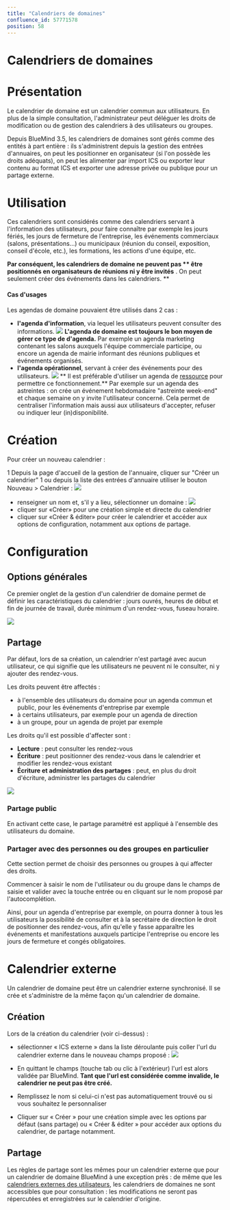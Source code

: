 ```yaml
---
title: "Calendriers de domaines"
confluence_id: 57771578
position: 58
---
```

# Calendriers de domaines


# Présentation

Le calendrier de domaine est un calendrier commun aux utilisateurs. En plus de la simple consultation, l'administrateur peut déléguer les droits de modification ou de gestion des calendriers à des utilisateurs ou groupes.

Depuis BlueMind 3.5, les calendriers de domaines sont gérés comme des entités à part entière : ils s'administrent depuis la gestion des entrées d'annuaires, on peut les positionner en organisateur (si l'on possède les droits adéquats), on peut les alimenter par import ICS ou exporter leur contenu au format ICS et exporter une adresse privée ou publique pour un partage externe.


# Utilisation

Ces calendriers sont considérés comme des calendriers servant à l'information des utilisateurs, pour faire connaître par exemple les jours fériés, les jours de fermeture de l'entreprise, les événements commerciaux (salons, présentations...) ou municipaux (réunion du conseil, exposition, conseil d'école, etc.), les formations, les actions d'une équipe, etc.

 **Par conséquent, les calendriers de domaine ne peuvent pas  ** être positionnés en organisateurs de réunions ni y être invités** . On peut seulement créer des événements dans les calendriers. ** 

#### Cas d'usages

Les agendas de domaine pouvaient être utilisés dans 2 cas :

- **l'agenda d'information**, via lequel les utilisateurs peuvent consulter des informations.  ![](../../attachments/57771578/57771591.png)  **L'agenda de domaine est toujours le bon moyen de gérer ce type de d'agenda.** Par exemple un agenda marketing contenant les salons auxquels l'équipe commerciale participe, ou encore un agenda de mairie informant des réunions publiques et événements organisés.
- **l'agenda opérationnel**, servant à créer des événements pour des utilisateurs.  ![](../../attachments/57771578/57771591.png)  ** Il est préférable d'utiliser un agenda de [ressource](https://forge.bluemind.net/confluence/display/DA/.Les+ressources+vBM-4.0) pour permettre ce fonctionnement.** Par exemple sur un agenda des astreintes : on crée un événement hebdomadaire "astreinte week-end" et chaque semaine on y invite l'utilisateur concerné. Cela permet de centraliser l'information mais aussi aux utilisateurs d'accepter, refuser ou indiquer leur (in)disponibilité.


# Création

Pour créer un nouveau calendrier :

1 Depuis la page d'accueil de la gestion de l'annuaire, cliquer sur "Créer un calendrier"
1 ou depuis la liste des entrées d'annuaire utiliser le bouton Nouveau > Calendrier : ![](../../attachments/57771578/57771590.png)


- renseigner un nom et, s'il y a lieu, sélectionner un domaine : ![](../../attachments/57771578/57771588.png)
- cliquer sur «Créer» pour une création simple et directe du calendrier
- cliquer sur «Créer & éditer» pour créer le calendrier et accéder aux options de configuration, notamment aux options de partage.


# Configuration

## Options générales

Ce premier onglet de la gestion d'un calendrier de domaine permet de définir les caractéristiques du calendrier : jours ouvrés, heures de début et fin de journée de travail, durée minimum d'un rendez-vous, fuseau horaire.

![](../../attachments/57771578/57771584.png)

## Partage

Par défaut, lors de sa création, un calendrier n'est partagé avec aucun utilisateur, ce qui signifie que les utilisateurs ne peuvent ni le consulter, ni y ajouter des rendez-vous.

Les droits peuvent être affectés :

- à l'ensemble des utilisateurs du domaine pour un agenda commun et public, pour les événements d'entreprise par exemple
- à certains utilisateurs, par exemple pour un agenda de direction
- à un groupe, pour un agenda de projet par exemple


Les droits qu'il est possible d'affecter sont :

- **Lecture** : peut consulter les rendez-vous
- **Écriture** : peut positionner des rendez-vous dans le calendrier et modifier les rendez-vous existant
- **Écriture et administration des partages** : peut, en plus du droit d'écriture, administrer les partages du calendrier


![](../../attachments/57771578/57771586.png)

### Partage public

En activant cette case, le partage paramétré est appliqué à l'ensemble des utilisateurs du domaine.

### Partager avec des personnes ou des groupes en particulier

Cette section permet de choisir des personnes ou groupes à qui affecter des droits.

Commencer à saisir le nom de l'utilisateur ou du groupe dans le champs de saisie et valider avec la touche entrée ou en cliquant sur le nom proposé par l'autocomplétion.

Ainsi, pour un agenda d'entreprise par exemple, on pourra donner à tous les utilisateurs la possibilité de consulter et à la secrétaire de direction le droit de positionner des rendez-vous, afin qu'elle y fasse apparaître les événements et manifestations auxquels participe l'entreprise ou encore les jours de fermeture et congés obligatoires.

# Calendrier externe

Un calendrier de domaine peut être un calendrier externe synchronisé. Il se crée et s'administre de la même façon qu'un calendrier de domaine.

## Création

Lors de la création du calendrier (voir ci-dessus) :

- sélectionner « ICS externe » dans la liste déroulante puis coller l'url du calendrier externe dans le nouveau champs proposé :
![](../../attachments/57771578/57771582.png)

- En quittant le champs (touche tab ou clic à l'extérieur) l'url est alors validée par BlueMind. **Tant que l'url est considérée comme invalide, le calendrier ne peut pas être créé.**
- Remplissez le nom si celui-ci n'est pas automatiquement trouvé ou si vous souhaitez le personnaliser
- Cliquer sur « Créer » pour une création simple avec les options par défaut (sans partage) ou « Créer & éditer » pour accéder aux options du calendrier, de partage notamment.


## Partage

Les règles de partage sont les mêmes pour un calendrier externe que pour un calendrier de domaine BlueMind à une exception près : de même que les [calendriers externes des utilisateurs](/Guide_de_l_utilisateur/L_agenda/Les_calendriers_externes/), les calendriers de domaines ne sont accessibles que pour consultation : les modifications ne seront pas répercutées et enregistrées sur le calendrier d'origine.


